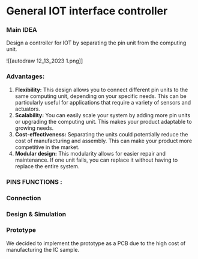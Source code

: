 
# General IOT interface controller 

###  Main IDEA 


Design a controller for IOT by separating the pin unit from the computing unit.

![[autodraw 12_13_2023 1.png]]

### Advantages: 

 1. **Flexibility:** This design allows you to connect different pin units to the same computing unit, depending on your specific needs. This can be particularly useful for applications that require a variety of sensors and actuators. 
2. **Scalability:** You can easily scale your system by adding more pin units or upgrading the computing unit. This makes your product adaptable to growing needs. 
3. **Cost-effectiveness:** Separating the units could potentially reduce the cost of manufacturing and assembly. This can make your product more competitive in the market.
4. **Modular design:** This modularity allows for easier repair and maintenance. If one unit fails, you can replace it without having to replace the entire system.



### PINS FUNCTIONS : 




### Connection 


### Design & Simulation 



### Prototype 

We decided to implement the prototype as a PCB due to the high cost of manufacturing the IC sample.
